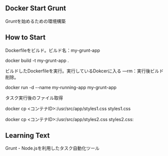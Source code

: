 ## Docker Start Grunt

Gruntを始めるための環境構築

## How to Start

Dockerfileをビルド。ビルド名：my-grunt-app

docker build -t my-grunt-app .

ビルドしたDockerfileを実行。実行しているDokcerに入る —rm：実行後ビルド削除。

 docker run -d  --name my-running-app my-grunt-app

タスク実行後のファイル取得

docker cp  <コンテナID>:/usr/src/app/styles1.css styles1.css

docker cp  <コンテナID>:/usr/src/app/styles2.css styles2.css:

## Learning Text

Grunt - Node.jsを利用したタスク自動化ツール